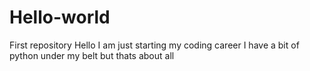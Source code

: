 # Hello-world
First repository
Hello I am just starting my coding career I have a bit of python under my belt but thats about all
